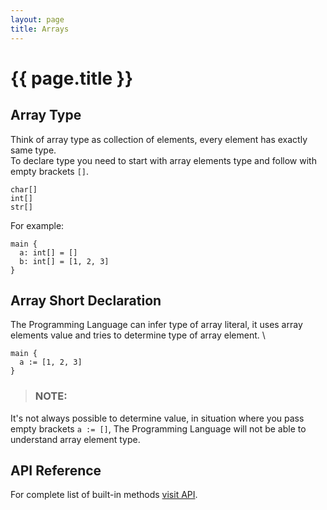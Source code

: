 ```yaml
---
layout: page
title: Arrays
---
```


# {{ page.title }}

## Array Type
Think of array type as collection of elements, every element has exactly same
type. \
To declare type you need to start with array elements type and follow
with empty brackets `[]`.

```the
char[]
int[]
str[]
```

For example:

```the
main {
  a: int[] = []
  b: int[] = [1, 2, 3]
}
```

## Array Short Declaration
The Programming Language can infer type of array literal, it uses array
elements value and tries to determine type of array element. \

```the
main {
  a := [1, 2, 3]
}
```

> ### NOTE:
  It's not always possible to determine value, in situation where you pass
  empty brackets `a := []`, The Programming Language will not be able to
  understand array element type.

## API Reference
For complete list of built-in methods [visit API](/api/primitives.html#array).
